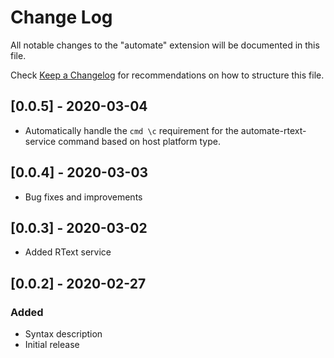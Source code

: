 # Change Log

All notable changes to the "automate" extension will be documented in this file.

Check [Keep a Changelog](http://keepachangelog.com/) for recommendations on how to structure this file.

## [0.0.5] - 2020-03-04
- Automatically handle the `cmd \c` requirement for the automate-rtext-service command based on host platform type.

## [0.0.4] - 2020-03-03
- Bug fixes and improvements

## [0.0.3] - 2020-03-02
- Added RText service

## [0.0.2] - 2020-02-27

### Added
- Syntax description
- Initial release
